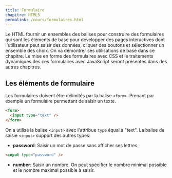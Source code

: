 ```yaml
---
title: Formulaire
chapitre: HTML5
permalink: /cours/formulaires.html
---
```


Le HTML fournir un ensembles des balises pour construire des formulaires qui
sont les éléments de base pour développer des pages interactives dont
l'utilisateur peut saisir des données, cliquer des boutons et sélectionner un
ensemble des choix. On va démontrer ses utilisations de base dans ce chapitre.
Le mise en forme des formulaires avec CSS et le traitements dynamiques des ces
formulaires avec JavaScript seront présentés dans des autres chapitres.

Les éléments de formulaire
--------------------------

Les formulaires doivent être délimités par la balise `<form>`. Prenant par
exemple un formulaire permettant de saisir un texte.

```html
<form>
  <input type="text" />
</form>
```

On a utilisé la balise `<input>` avec l'attribue `type` équal à "text". La
balise de saisie `<input>` support des autres types:

- **password**: Saisir un mot de passe sans afficher ses lettres.
```html
<input type="password" />
```
- **number**: Saisir un nombre. On peut spécifier le nombre minimal possible et
le nombre maximal possible à saisir.
